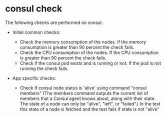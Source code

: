 # consul check

The following checks are performed on consul:

- Initial common checks:
    - Check the memory consumption of the nodes. If the memory consumption is greater than 90 percent the check fails.
    - Check the CPU consumption of the nodes. If the CPU consumption is greater than 90 percent the check fails.
    - Check if the consul pod exists and is running or not. If the pod is not running the check fails.

- App specific checks:
    - Check if consul node status is 'alive' using command "consul members" (The members command outputs the current list of members that a Consul agent knows about, along with their state. The state of a node can only be "alive", "left", or "failed".)
    In the test this state of a node is fetched  and the test fails if state is not "alive"
